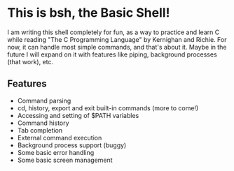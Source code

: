 # This is bsh, the Basic Shell!
I am writing this shell completely for fun, as a way to practice and learn C while reading "The C Programming Language" by Kernighan and Richie. For now, it can handle most simple commands, and that's about it. Maybe in the future I will expand on it with features like piping, background processes (that work), etc.

## Features
* Command parsing
* cd, history, export and exit built-in commands (more to come!)
* Accessing and setting of $PATH variables
* Command history
* Tab completion
* External command execution
* Background process support (buggy)
* Some basic error handling
* Some basic screen management